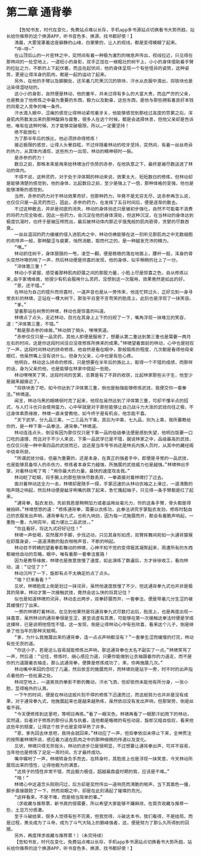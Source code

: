 # 第二章 通背拳
        【告知书友，时代在变化，免费站点难以长存，手机app多书源站点切换看书大势所趋，站长给你推荐的这个换源APP，听书音色多、换源、找书都好使！】
       清晨，大雾笼罩着这座僻静的山峰，白蒙蒙的，让人的视线，都是变得模糊了起来。
       “呼~呼~”
       在山顶后山的一片密林之中，突然间有着一种极为激烈的喘息声传出，视线拉近，只见得在那林间的一处空地上，一道短小的身影，双手正挂在一根粗壮的树干上，小小的身体借助着手臂的拉扯之力，不断的上下起伏着，而且在起伏间，他的身体呈现一个有些怪异的姿势，这种姿势，更是让得浑身的肌肉，都是一起的运动了起来。
       另外，在他的手臂以及脚腕处，还吊着几陀黑沉沉的铁块，汗水从衣服中滴出，将铁块也是沾染得湿哒哒的。
       这小小的身影，自然便是林动，他的童年，并未过得有多么的大富大贵，而且严厉的父亲，也是教会了他修炼之中最为重要的东西，毅力以及勤奋，这些东西，是他与那些拥有着良好本钱的同辈之人竞争的唯一条件。
       汗水滴入眼中，涩痛的感觉让得林动紧咬着牙关，他能够感觉到那经过高度的劳累之后，浑身肌肉所散发出来的那种酸麻与疲惫，很多人在这个时候，都是会选择休息，但他父亲却是告诉他，唯有在这种时候，方才能够突破极限，所以…一定要坚持！
       绝不能放松！
       为了那半年后的族比，他必须拼命得修炼！
       接近极限的感觉，让得人头晕目眩，不过伴随着林动的咬牙坚持，突然间，有着一丝丝奇异的热力，从其体内涌现，这些热力一出现，林动的精神顿时一振。
       是赤参的药力！
       数日之前，那株本来是用来给林啸治疗伤势的赤参，在他执意之下，最终是被尽数送进了林动的体内。
       不得不说，这种灵药，对于处于淬体期的林动来说，效果太大，短短数日的修炼，但林动却是能够清楚的感觉到，他的身体，比起数日之前，至少是强上了一倍，那种体格的变强，他也是能够清晰的感觉到。
       当然，赤参的药力对于林动效果奇好，但那种药力，毕竟不是无穷无尽，这赤参再怎么说，也仅仅只是一品灵药而已，因此，赤参的药力，在发挥了五日时间后，便是逐渐的散去。
       不过这种散去，并非是彻底的消失，林动的身体尚还只是被初步强化，自然不可能毫不浪费的将药力完全吸收，因此一些药力，会沉淀在他的身体深处，但这种沉淀，在当林动的身体达到极度饥渴时，也终于是被压榨而出，最后被林动体内那近乎饿鬼般的肌肉筋骨，贪婪的尽数吞食…
       一丝丝温润的药力缓缓的侵入进肌肉之中，林动仿佛能够在这一刻听见那肌肉之中无数细胞的欢呼声一般，那种酸涩与疲累，悄然消散，取而代之的，是一种越发充沛的精力。
       “嘿…”
       林动抓住树干，身体狠狠的一甩，凌空一翻，便是稳稳的落在地面上，腰杆一挺，浑身的骨头突然咔嚓的响了一声，然后林动便是欣喜的发现，他的身体，似乎稍稍的壮上了一分。
       “淬体第三重！”
       林动小手紧握，感受着那种肌肉舒展之间的那股力量，小脸上尽是惊喜之色，自从修炼以来,由于家境缘故，他很少有机会服用什么灵药，没想到这一次服用，效果竟然是如此的好。
       “恩，还不错…”
       在林动为自己的提升而欣喜时，一道声音也是从一旁传来，他连忙转过头，正好见到一身寻常衣衫的林啸，正站在一棵大树下，那张平日里不言苟笑的脸庞上，此刻也是浮现了一抹笑容。
       “爹。”
       望着那站在树旁的林啸，林动也是惊喜的叫道。
       林啸点了点头，走近林动，目光在其身上上下的扫视了一下，嘴角浮现一抹难见的笑容，道：“淬体第三重，不错。”
       “都是那赤参的缘故。”林动捎了捎头，嘿嘿笑道。
       “赤参仅仅只是一品灵药，其他人即便是服用了，想要从第二重达到第三重也是需要一两月左右的时间，这是你这段时间没日没夜修炼所换来的成果。”林啸望着面前的林动，心中也是轻叹了一声，这段时间林动的拼命修炼，他自然是看在眼中，那般锻炼的程度，几次都是看得他母亲眼红，他虽然嘴上没有说什么，但身为父亲，心中也是有些心疼。
       他明白，林动这么拼命的修炼，只是想要在半年后的族比上，取得一个不错的成绩，而那样的话，身为父亲的他，也是能够在林家中提起一些脸。
       林动嘿嘿笑了笑，这段时间的苦累，总算是有了不菲的收获，比起林家那些尖子生，他至少是越来越接近了。
       “将铁块丢了吧，如今你达到了淬体第三重，倒也是勉强能够修炼武技，我便交你一套拳法。”林啸道。
       闻言，林动乌黑的眼睛顿时亮了起来，他现在虽然达到了淬体第三重，可却不懂半点的招式，与人打斗也只会使用蛮力，心中早就是对于那些能够让自己战斗力大涨的武技向往之极，不过身体素质缘故，林啸一直未曾教他，如今终于是有机会，他怎能不喜。
       “天下武学，分九品三乘，一二三品为下乘，其后为中乘，七九品，则为上乘，我所要教给你的，是一种下乘一品拳法，通背拳。”林啸道。
       林动连连点头，倒没有因为那仅仅只是下乘一品的低级拳法便是感到失望，他明白饭要一口口吃的道理，而且对于不少人来说，下乘一品武学已是不错，据说林家之中，品级最高的武技，也仅仅只是一种中乘四品的武技而已，这还是当年爷爷尚还是林氏内族人员时，从其中的藏经阁中侥幸所获。
       “所谓武技分级，但最为重要的，还是本身，在真正的强者手中，即便是寻常的一品武技，也是能够具备惊人的杀伤力，修炼者本身实力越强，所施展的武技威力也是越强。”林啸伸出手掌，对着林动弯了弯：“用你最大的力量，最快的速度攻击我。”
       林动眨了眨眼，将手腕上的那些铁块尽数丢弃，一拳直接对着林啸打了过去。
       面对着林动这全力一击，林啸却是随手一探，手掌迅速的从林动衣袖之上滑过，一道清脆的啪声随之响起，然后林动便是龇牙咧嘴的跳了起来，急忙撸起袖子，只见得一条手臂都是红了起来。
       “通背拳，黏衣发劲，先前我若是稍稍加力或者运用丝毫元力，你的这条手臂，骨头都是得被拍碎。”林啸悠悠的道：“修炼通背拳，需要以衣练功，此拳法讲究手掌黏衣发劲，修炼时黏自己的衣服发出声响，通背拳有九式，也称九响劲，因为每一式施展而开，都会有着脆声响起，一重胜一重，九响完毕，威力堪比二品武技，。”
       “你且看好，将这九式好好记住！”
       林啸一声低喝，突然展开手脚，步伐迈动，只见其身形如虎，双臂挥舞间宛如一头通背猿猴在舒展身姿，一道道清脆的黏衣啪啪声音，不断的响起。
       林动目不转睛的望着拳影舞动的林啸，心神不知不觉的变得极其凝聚起来，周遭所有的东西都被他自动的忽略，眼中，唯有着那一套拳法套路！
       因为是教导缘故，林啸也是故意放慢了速度，如此演练了数遍后，方才徐徐收工，看向林动，道：“记住了？”
       林动沉吟了一下，旋即有点不太确定的点了点头。
       “哦？打来看看？”
       见状，林啸脸庞上倒是划过一抹诧异，虽然他速度放慢了不少，但这通背拳九式也并非是极其的简单，林动才第一次接触武技，竟然会这么快的将其记住？
       似也是知道林啸的诧异，林动走出两步，双拳舒展而开，一套拳法，便是带着几分生涩的被其缓慢打了出来。
       一旁的林啸盯着林动，在见到他果然是将通背拳九式尽数打出后，脸庞上，也是再度出现一抹喜意，虽然林动的通背拳很是生涩，甚至说虚有其表，可能够在第一次接触这拳法时便是学成这摸样，已是说明他悟性不错，这一发现，倒是让得林动心中有些欣喜，看来这个儿子，倒是继承了他当年的那种天赋啊。
       “爹，为什么我施展出来的通背拳，连一点点声响都没有？”一套拳生涩而缓慢的打完，林动有些无奈的道。
       “你这小子，若是这么容易就能修炼出声响，那这通背拳也太名不副实了一点。”林啸笑骂了一声，然后道：“记住，修炼时，细心感应力道，只要你能做到让衣袖跟着你的力道走，而不是你的力道跟着衣袖走，那么这通背拳，便算是修炼成功了，来，你再施展几次。”
       林动嘴中来回的念叨了几遍，然后依言的施展而开，而林啸则是站于一旁，时不时的出声指点着他的一些纰漏之处。
       林间空地上，一道男孩的拳影不断的舞动，汗水飞洒，但却依然未能他有所分身，一张小脸，显得格外的认真。
       一下午的时间，便是在林动这般片刻不停的修炼下迅速而过，而这般努力也并非是没有成果，对于通背拳九式，他施展起来也是越来越熟练，虽然依旧没有发出声响，但那架势，倒是丝毫不弱。
       “今天便修炼到这里吧，等明日再练。”看了一眼天色，林啸再看了一眼那汗如雨下的林动，突然道，后者对于修炼的那份认真与执着，连他都是略微的有些动容，旋即又暗自低叹，看来他这些年的颓废，让得这个孩子也是变得早熟了许多。
       “恩，爹先回去休息吧，我待会就回来。”林动应了一声，但双拳依旧未停止下来，全神贯注的按照着林啸所说，感应着力道在肌肉之中的那种细微的传递以及变化。
       见状，林啸只得无奈摇头，林动的进步已是很明显，不过想要让通背拳出声，可并不容易，当年他也是修炼了足足一周时间，方才最终成功。
       嘴中嘱咐了一声，林啸转身负手而去，在转身时，其脸庞上也是浮现一抹笑意，今天林动所展现出来的悟性，让得他极为的满意。
       “这孩子的悟性非常不错，而且毅力极佳，超越最鼎盛时期的我，应该是不难…”
       “啪！”
       林啸心中这道念头刚刚闪过，后方却是突然传出一道响亮而清脆的啪声，当下其面色一僵，脚步直接踉跄了一下，然而双眼之中，却是在此刻涌起了璀璨的亮光。
       “这样看来，不是不难，而是相当简单的事…”
       （求收藏与推荐票，新书真的很需要，所以希望大家能够不嫌麻烦，在首页收藏与推荐一些，土豆万分感激。
       至于斗破结束，很多人觉得有些不完美，但我觉得，斗破这本书，我们看得，不是结局，而是过程，萧炎成为了斗帝，成为了斗气大陆上的巅峰强者，这，便是努力了那么久所得到的回报。
       另外，再度拜求收藏与推荐票！）（未完待续）
       【告知书友，时代在变化，免费站点难以长存，手机app多书源站点切换看书大势所趋，站长给你推荐的这个换源APP，听书音色多、换源、找书都好使！】